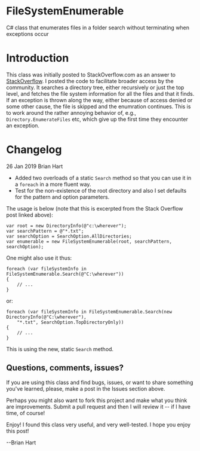 # FileSystemEnumerable
C# class that enumerates files in a folder search without terminating when exceptions occur

# Introduction
This class was initially posted to StackOverflow.com as an answer to [StackOverflow](https://stackoverflow.com/questions/13130052/directoryinfo-enumeratefiles-causes-unauthorizedaccessexception-and-other).  I posted the code to facilitate broader access by the community.
It searches a directory tree, either recursively or just the top level, and fetches the file system information for all the files and that it finds.  If an exception is thrown along the way, either because of access denied or some other cause, the file is skipped and the enumration continues. 
This is to work around the rather annoying behavior of, e.g., ```Directory.EnumerateFiles``` etc, which give up the first time they encounter an exception.

# Changelog
26 Jan 2019    Brian Hart    
* Added two overloads of a static ```Search``` method so that you can use it in a ```foreach``` in a more fluent way.  
* Test for the non-existence of the root directory and also I set defaults for the pattern and option parameters.

The usage is below (note that this is excerpted from the Stack Overflow post linked above):
```
var root = new DirectoryInfo(@"c:\wherever");
var searchPattern = @"*.txt";
var searchOption = SearchOption.AllDirectories;
var enumerable = new FileSystemEnumerable(root, searchPattern, searchOption);
```
One might also use it thus:
```
foreach (var fileSystemInfo in FileSystemEnumerable.Search(@"C:\wherever"))
{
    // ...
}
```
or:
```
foreach (var fileSystemInfo in FileSystemEnumerable.Search(new DirectoryInfo(@"C:\wherever"),
    "*.txt", SearchOption.TopDirectoryOnly))
{
    // ...
}
```
This is using the new, static ```Search``` method.

## Questions, comments, issues?

If you are using this class and find bugs, issues, or want to share something you've learned, please, make a post in the Issues section above.

Perhaps you might also want to fork this project and make what you think are improvements.  Submit a pull request and then I will review it -- if I have time, of course!

Enjoy!  I found this class very useful, and very well-tested.  I hope you enjoy this post!

--Brian Hart
